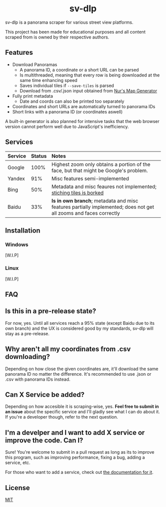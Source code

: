 <h1 align="center">
    <b>
        sv-dlp
    </b>
</h1>

sv-dlp is a panorama scraper for various street view platforms.


This project has been made for educational purposes and all content scraped from
is owned by their respective authors.

## **Features**
- Download Panoramas
    - A panorama ID, a coordinate or a short URL can be parsed
    - Is multithreaded, meaning that every row is being downloaded at the same time enhancing speed
    - Saves individual tiles if `--save-tiles` is parsed
    - Download from .csv/.json input obtained from [Nur's Map Generator](https://map-generator-flax.vercel.app/)
- Fully print metadata
    - Date and coords can also be printed too separately
- Coordinates and short URLs are automatically turned to panorama IDs
- Short links with a panorama ID (or coordinates aswell) 

A built-in generator is also planned for intensive tasks that the web browser version cannot perform well due to JavaScript's inefficiency.

## **Services**
Service|Status|Notes
:------|:-----|:----
Google |100%  |Highest zoom only obtains a portion of the face, but that might be Google's problem.
Yandex |91%   |Misc features semi-implemented
Bing   |50%   |Metadata and misc feaures not implemented; [stiching tiles is borked](https://cdn.discordapp.com/attachments/757702072614518905/954514968064196628/0301001312233013.png)
Baidu  |33%   |**Is in own branch**; metadata and misc features partially implemented; does not get all zooms and faces correctly

## **Installation**
### **Windows**
[W.I.P]
### **Linux**
[W.I.P]

## **FAQ**
## **Is this in a pre-release state?**
For now, yes. Until all services reach a 95% state (except Baidu due to its own branch) and the UX is considered good by my standards, sv-dlp will stay as a pre-release.
## **Why aren't all my coordinates from .csv downloading?**
Depending on how close the given coordinates are, it'll download the same panorama ID no matter the difference. It's recommended to use .json or .csv with panorama IDs instead.
## **Can X Service be added?**
Depending on how accesible it is scraping-wise, yes.
**Feel free to submit in an issue** about the specific service and I'll gladly see what I can do about it. If you're a developer though, refer to the next question.
## **I'm a develper and I want to add X service or improve the code. Can I?**
Sure! You're welcome to submit in a pull request as long as its to improve
this program, such as improving performance, fixing a bug, adding a service, etc.

For those who want to add a service, check out [the documentation for it](https://github.com/juanpisuribe13/sv-dlp/blob/master/extractor/README.md).

## **License**
[MIT](https://raw.githubusercontent.com/juanpisuribe13/sv-dlp/master/LICENSE)
